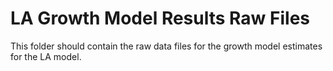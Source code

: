 # LA Growth Model Results Raw Files

This folder should contain the raw data files for the growth model estimates for the LA model.
